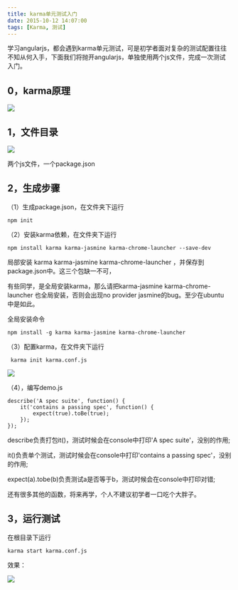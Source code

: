 ```yaml
---
title: karma单元测试入门
date: 2015-10-12 14:07:00
tags: [Karma, 测试]
---
```


学习angularjs，都会遇到karma单元测试，可是初学者面对复杂的测试配置往往不知从何入手，下面我们将抛开angularjs，单独使用两个js文件，完成一次测试入门。

## 0，karma原理

![](https://ws1.sinaimg.cn/large/83900b4egw1f9yh3oak07j20is08sjs6.jpg)

## 1，文件目录

![](https://ws4.sinaimg.cn/large/83900b4egw1f9yh3ojd3vj204002qdfs.jpg)

两个js文件，一个package.json

## 2，生成步骤

（1）生成package.json，在文件夹下运行

```
npm init
```

（2）安装karma依赖，在文件夹下运行

```
npm install karma karma-jasmine karma-chrome-launcher --save-dev
```

局部安装 karma karma-jasmine karma-chrome-launcher ，并保存到package.json中。这三个包缺一不可，

有些同学，是全局安装karma，那么请把karma-jasmine karma-chrome-launcher 也全局安装，否则会出现no provider jasmine的bug。至少在ubuntu 中是如此。

全局安装命令

```
npm install -g karma karma-jasmine karma-chrome-launcher 
```

（3）配置karma，在文件夹下运行

```
 karma init karma.conf.js
```

![](https://ws4.sinaimg.cn/large/83900b4egw1f9yh3slsiaj20nd0fpn2o.jpg)

（4），编写demo.js

```
describe('A spec suite', function() {
    it('contains a passing spec', function() {
        expect(true).toBe(true);
    });
});
```

describe负责打包it()，测试时候会在console中打印'A spec suite'，没别的作用;

it()负责单个测试，测试时候会在console中打印'contains a passing spec'，没别的作用;

expect(a).tobe(b)负责测试a是否等于b，测试时候会在console中打印对错;

还有很多其他的函数，将来再学，个人不建议初学者一口吃个大胖子。

## 3，运行测试

在根目录下运行

```
karma start karma.conf.js
```

效果：

![](https://ws1.sinaimg.cn/large/83900b4egw1f9yh3rxlt3j20mf0dltan.jpg)